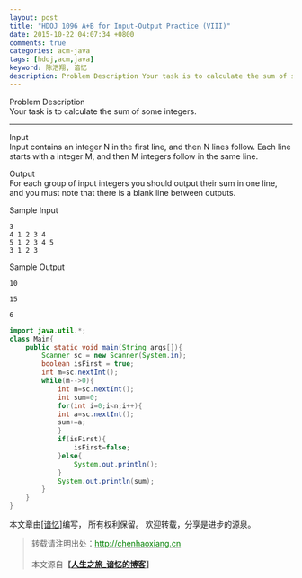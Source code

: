 ```yaml
---
layout: post
title: "HDOJ 1096 A+B for Input-Output Practice (VIII)"
date: 2015-10-22 04:07:34 +0800
comments: true
categories: acm-java
tags: [hdoj,acm,java]
keyword: 陈浩翔, 谙忆
description: Problem Description Your task is to calculate the sum of some integers.Input Input contains an integer N in the first line, and then N lines follow. Each line starts with a integer M, and then M inte 
---
```


Problem Description  
Your task is to calculate the sum of some integers.
 
<!-- more -->
----------
 
Input  
Input contains an integer N in the first line, and then N lines follow. Each line starts with a integer M, and then M integers follow in the same line. 
 

Output  
For each group of input integers you should output their sum in one line, and you must note that there is a blank line between outputs.
 

Sample Input  
```
3
4 1 2 3 4
5 1 2 3 4 5
3 1 2 3
```

Sample Output
```
10

15

6
```

```java
import java.util.*;
class Main{
    public static void main(String args[]){
        Scanner sc = new Scanner(System.in);
        boolean isFirst = true;
        int m=sc.nextInt();
        while(m-->0){
            int n=sc.nextInt();
            int sum=0;
            for(int i=0;i<n;i++){
            int a=sc.nextInt();
            sum+=a;
            }
            if(isFirst){
                isFirst=false;
            }else{
                System.out.println();
            }
            System.out.println(sum);
        }
    }
}
```

本文章由<a href="http://chenhaoxiang.cn/">[谙忆]</a>编写， 所有权利保留。 
欢迎转载，分享是进步的源泉。
<blockquote cite='陈浩翔'>
<p background-color='#D3D3D3'>转载请注明出处：<a href='http://chenhaoxiang.cn'><font color="green">http://chenhaoxiang.cn</font></a><br><br>
本文源自<strong>【<a href='http://chenhaoxiang.cn' target='_blank'>人生之旅_谙忆的博客</a>】</strong></p>
</blockquote>
